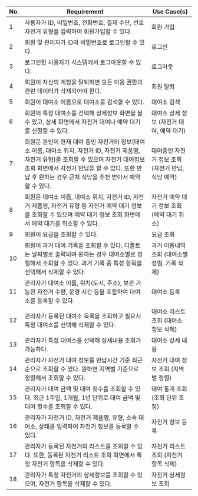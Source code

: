 | No. | Requirement | Use Case(s) |
|-----|-------------|--------------|
| 1   | 사용자가 ID, 비밀번호, 전화번호, 결제 수단, 선호 자전거 유형을 입력하여 회원가입할 수 있다. | 회원 가입 |
| 2   | 회원 및 관리자가 ID와 비밀번호로 로그인할 수 있다. | 로그인 |
| 3   | 로그인한 사용자가 시스템에서 로그아웃할 수 있다. | 로그아웃 |
| 4   | 회원이 자신의 계정을 탈퇴하면 모든 이용 권한과 관련 데이터가 삭제되어야 한다. | 회원 탈퇴 |
| 5   | 회원이 대여소 이름으로 대여소를 검색할 수 있다. | 대여소 검색 |
| 6   | 회원이 특정 대여소를 선택해 상세정보 화면을 볼 수 있고, 상세 화면에서 자전거 대여나 예약 대기를 신청할 수 있다. | 대여소 상세 정보 (자전거 대여, 예약 대기) |
| 7   | 회원은 본인이 현재 대여 중인 자전거의 정보(대여소 이름, 대여소 위치, 자전거 ID, 자전거 제품명, 자전거 유형)를 조회할 수 있으며 자전거 대여정보 조회 화면에서 자전거 반납을 할 수 있다. 또한 반납 후 원하는 경우 근처 식당을 추천 받아서 예약할 수 있다. | 대여중인 자전거 정보 조회 (자전거 반납, 식당 예약) |
| 8   | 회원은 대여소 이름, 대여소 위치, 자전거 ID, 자전거 제품명, 자전거 유형 등 자전거 예약 대기 정보를 조회할 수 있으며 예약 대기 정보 조회 화면에서 예약 대기를 취소할 수 있다. | 자전거 예약 대기 정보 조회 (예약 대기 취소) |
| 9   | 회원이 요금을 조회할 수 있다. | 요금 조회 |
| 10  | 회원이 과거 대여 기록을 조회할 수 있다. 디폴트는 날짜별로 출력되며 원하는 경우 대여소별로 정렬해서 조회할 수 있다. 과거 기록 중 특정 항목을 선택해서 삭제할 수 있다. | 과거 이용내역 조회 (대여소별 정렬, 기록 삭제) |
| 11  | 관리자가 대여소 이름, 위치(도시, 주소), 보관 가능한 자전거 수량, 운영 시간 등을 포함하여 대여소를 등록할 수 있다. | 대여소 등록 |
| 12  | 관리자가 등록된 대여소 목록을 조회하고 필요시 특정 대여소를 선택해 삭제할 수 있다. | 대여소 리스트 조회 (대여소 정보 삭제) |
| 13  | 관리자가 특정 대여소를 선택해 상세내용 조회가 가능하다. | 대여소 상세 내용 |
| 14  | 관리자가 자전거 대여 정보를 반납시간 기준 최근 순으로 조회할 수 있다. 원하면 지역별 기준으로 정렬해서 조회할 수 있다. | 자전거 대여 정보 조회 (지역별 정렬) |
| 15  | 관리자가 대여 금액 및 대여 횟수를 조회할 수 있다. 최근 1주일, 1개월, 1년 단위로 대여 금액 및 대여 횟수를 조회할 수 있다. | 대여 통계 조회 (조회 단위 조정) |
| 16  | 관리자가 자전거 ID, 자전거 제품명, 유형, 소속 대여소, 상태를 입력하여 자전거 정보를 등록할 수 있다. | 자전거 정보 등록 |
| 17  | 관리자가 등록된 자전거의 리스트를 조회할 수 있다. 또한, 등록된 자전거 리스트 조회 화면에서 특정 자전거 항목을 삭제할 수 있다. | 자전거 리스트 조회 (자전거 항목 삭제) |
| 18  | 관리자가 특정 자전거의 상세정보를 조회할 수 있으며, 자전거 항목을 삭제할 수 있다. | 자전거 상세정보 조회 |
